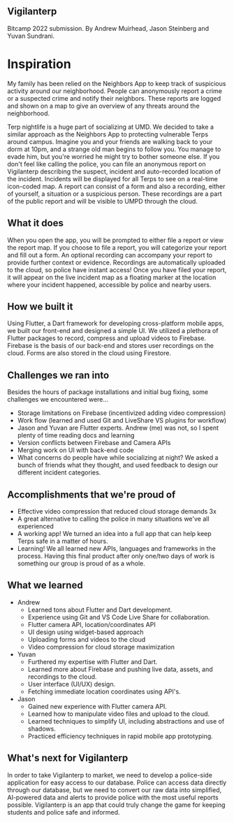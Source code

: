 ## Vigilanterp
Bitcamp 2022 submission. By Andrew Muirhead, Jason Steinberg and Yuvan Sundrani. 
# Inspiration
My family has been relied on the Neighbors App to keep track of suspicious activity around our neighborhood. People can anonymously report a crime or a suspected crime and notify their neighbors. These reports are logged and shown on a map to give an overview of any threats around the neighborhood. 

Terp nightlife is a huge part of socializing at UMD. We decided to take a similar approach as the Neighbors App to protecting vulnerable Terps around campus. Imagine you and your friends are walking back to your dorm at 10pm, and a strange old man begins to follow you. You manage to evade him, but you're worried he might try to bother someone else. If you don't feel like calling the police, you can file an anonymous report on Vigilanterp describing the suspect, incident and auto-recorded location of the incident. Incidents will be displayed for all Terps to see on a real-time icon-coded map. A report can consist of a form and also a recording, either of yourself, a situation or a suspicious person. These recordings are a part of the public report and will be visible to UMPD through the cloud. 
## What it does
When you open the app, you will be prompted to either file a report or view the report map. If you choose to file a report, you will categorize your report and fill out a form. An optional recording can accompany your report to provide further context or evidence. Recordings are automatically uploaded to the cloud, so police have instant access! Once you have filed your report, it will appear on the live incident map as a floating marker at the location where your incident happened, accessible by police and nearby users. 
## How we built it
Using Flutter, a Dart framework for developing cross-platform mobile apps, we built our front-end and designed a simple UI. We utilized a plethora of Flutter packages to record, compress and upload videos to Firebase. Firebase is the basis of our back-end and stores user recordings on the cloud. Forms are also stored in the cloud using Firestore.

## Challenges we ran into
Besides the hours of package installations and initial bug fixing, some challenges we encountered were...
- Storage limitations on Firebase (incentivized adding video compression)
- Work flow (learned and used Git and LiveShare VS plugins for workflow)
- Jason and Yuvan are Flutter experts. Andrew (me) was not, so I spent plenty of time reading docs and learning
- Version conflicts between Firebase and Camera APIs
- Merging work on UI with back-end code
- What concerns do people have while socializing at night? We asked a bunch of friends what they thought, and used feedback to design our different incident categories.

## Accomplishments that we're proud of
- Effective video compression that reduced cloud storage demands 3x
- A great alternative to calling the police in many situations we've all experienced
- A working app! We turned an idea into a full app that can help keep Terps safe in a matter of hours.
- Learning! We all learned new APIs, languages and frameworks in the process.
Having this final product after only one/two days of work is something our group is proud of as a whole.

## What we learned
- Andrew 
    - Learned tons about Flutter and Dart development. 
    - Experience using Git and VS Code Live Share for collaboration.
    - Flutter camera API, location/coordinates API
    - UI design using widget-based approach
    - Uploading forms and videos to the cloud
    - Video compression for cloud storage maximization
- Yuvan
    - Furthered my expertise with Flutter and Dart.
    - Learned more about Firebase and pushing live data, assets, and recordings to the cloud.
    - User interface (UI/UX) design.
    - Fetching immediate location coordinates using API's.
- Jason 
    - Gained new experience with Flutter camera API.
    - Learned how to manipulate video files and upload to the cloud.
    - Learned techniques to simplify UI, including abstractions and use of shadows.
    - Practiced efficiency techniques in rapid mobile app prototyping.

## What's next for Vigilanterp
In order to take Vigilanterp to market, we need to develop a police-side application for easy access to our database. Police can access data directly through our database, but we need to convert our raw data into simplified, AI-powered data and alerts to provide police with the most useful reports possible. Vigilanterp is an app that could truly change the game for keeping students and police safe and informed.
